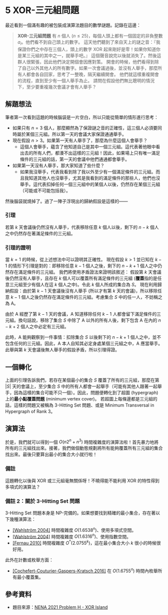 # 5 XOR-三元組問題

最近看到一個滿有趣的被包裝成演算法題目的數學謎題。記錄在這邊：

> **XOR-三元組問題** 有 $n$ 個人 ($n\le 25$)，每個人頭上都有一個固定的非負整數 $a_i$。他們看不到自己頭上的數字。
這天他們聽到了來自天上的謎之音：『我保證你們之中存在三個人，頭上的數字 XOR 起來剛好是零！如果你知道你是某三元組的其中之一，就舉手吧。』
這個聲音說完以後就消失了。然後這群人很緊張，因此他們決定開個會因應對策。
開會的時候，他們看得到除了自己以外其他人的所有數字。如果一次會議過後，並沒有人舉手，那麼所有人都會各自回家，思考了一整晚，隔天繼續開會。
他們就這樣重複開會的流程，直到至少有一個人舉手為止。
請問在假設他們無比聰明的情況下，至少要重複幾次會議才會有人舉手？

## 解題想法

筆者第一次看到這題的時候腦袋是一片空白，所以只能從簡單的情形進行思考：

* 如果只有 $n=3$ 個人，那麼顯然為了保證謎之音的正確性，這三個人必須要同時屬於某個三元組。所以第一天的會議大家保證通通舉手。
* 現在假設 $n>3$。如果第一天有人舉手了，那麼為什麼這個人會舉手？
  * 這個人會舉手，蘊含了他知道自己是其中一個三元組。這代表著他眼中看出去的所有人們，都湊不出這樣的三元組！因此，如果場上只有唯一滿足條件的三元組的話，第一天的會議中他們通通都會舉手。
* 如果第一天沒有人舉手，那大家知道了些什麼？
  * 如果我沒舉手，代表我看到除了我以外至少有一個滿足條件的三元組。而且我知道其他人也沒舉手，尤其是我看到的滿足條件的那些人，他們也沒舉手。這代表扣掉任何一個三元組中的某個人以後，仍然存在某個三元組（可能或不可能包括我）。

然後腦袋就燒掉了。過了一陣子浮現出的歸納假設是這樣的——

### 引理

若第 $k$ 天會議後仍然沒有人舉手，代表移除任意 $k$ 個人以後，剩下的 $n-k$ 個人之中仍然存在著滿足條件的三元組。

### 引理的證明

當 $k=1$ 的時候，從上述想法中可以證明其正確性。
現在假設 $k > 1$ 並已知在 $k-1$ 的情形下引理是對的：即移除任意 $k-1$ 個人之後，剩下的 $n-k+1$ 個人之中仍然存在滿足條件的三元組。
我們將使用矛盾證法來證明該敘述：
假設第 $k$ 天會議後仍然沒有人舉手，且存在 $k$ 個人可以覆蓋所有滿足條件的三元組 (**覆蓋**指的是任意三元組至少有個人在這 $k$ 個人之中)。令此 $k$ 個人所成的集合為 $S$。
現在利用歸納假設：由於第 $k-1$ 天會議後沒有人舉手 (所以才有第 $k$ 天的會議)，所以移除任意 $k-1$ 個人之後仍然存在滿足條件的三元組。考慮集合 $S$ 中的任一人，不妨稱之為 A。

由於 A 經歷了第 $k-1$ 天的會議，A 知道移除任何 $k-1$ 人都會留下滿足條件的三元組。換句話說，移除了集合 $S$ 中除了 A 以外的所有人後，剩下包含 A 在內的 $n-k+2$ 個人之中必定有三元組。

此時，A 能夠觀察到一件事情：扣除集合 $S$ 以後剩下的 $n-k+1$ 個人之中，並不包含任何的三元組。因此，A 本人自知其必定身處某個三元組之中，A 應當舉手。此舉與第 $k$ 天會議後無人舉手的假設矛盾，所以引理得證。

## 一個轉化

上面的引理告訴我們，若存在某個最小的集合 $S$ 覆蓋了所有的三元組，那麼在第 $|S|$ 天的會議上，至少集合 $S$ 中的所有人都會一起舉手（可能有其他人跟著一起舉手，因為這樣的集合可能不只一個）。因此，問題便轉化到了超圖 (hypergraph) 上的**最小點覆蓋問題** (minimum vertex cover)。
若超圖上每條邊都是三元組的話，這樣的問題又被稱為 3-Hitting Set 問題、或是 Minimum Transversal in Hypergraph of Rank 3。

## 演算法

於是，我們就可以得到一個 $O(n2^n + n^3)$ 時間複雜度的演算法啦！首先暴力地將所有的三元組找出來。接著，我們做個動態規劃將所有能夠覆蓋所有三元組的集合找出來。最後只要算出最小的集合大小就行啦！

### 備註

這題轉化以後與 XOR 或三元組毫無關係呀！不曉得能不能利用 XOR 的特性得到多項式的演算法？

### 備註 2：關於 3-Hitting Set 問題

3-Hitting Set 問題本身是 NP-完備的。如果想要找到精確的最小集合，存在著以下幾種演算法：

* [[Wahlström 2004]](https://www.sciencedirect.com/science/article/abs/pii/S0196677404000136) 時間複雜度 $O(1.6538^n)$、使用多項式空間。
* [[Wahlström 2004]](https://www.sciencedirect.com/science/article/abs/pii/S0196677404000136) 時間複雜度 $O(1.6316^n)$、使用指數空間。
* [[Fernau 2010]](https://link.springer.com/article/10.1007/s00453-008-9199-6) 時間複雜度 $O^*(2.0755^k)$，這在最小集合大小 $k$ 很小的時候很好用。

此外在計數或枚舉方面：
* [[Cochefert-Couturier-Gaspers-Kratsch 2016]](https://link.springer.com/chapter/10.1007/978-3-662-49529-2_23) 在 $O(1.6755^n)$ 時間內枚舉所有最小覆蓋集。






## 參考資料

* 題目來源：[NENA 2021 Problem H - XOR Island](https://open.kattis.com/problems/xorisland)

